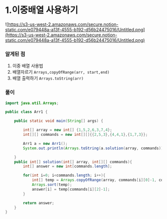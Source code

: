 # 1.이중배열 사용하기


![https://s3-us-west-2.amazonaws.com/secure.notion-static.com/e079448a-a13f-4555-b192-d56b24475016/Untitled.png](https://s3-us-west-2.amazonaws.com/secure.notion-static.com/e079448a-a13f-4555-b192-d56b24475016/Untitled.png)

### 알게된 점

1. 이중 배열 사용법
2. 배열자르기 `Arrays,copyOfRange(arr, start,end)`
3. 배열 출력하기 `Arrays.toString(arr)`

### 풀이

```java
import java.util.Arrays;

public class Arr1 {

    public static void main(String[] args) {

        int[] array = new int[] {1,5,2,6,3,7,4};
        int[][] commands = new int[][]{{2,5,3},{4,4,1},{1,7,3}};

        Arr1 a = new Arr1();
        System.out.println(Arrays.toString(a.solution(array, commands)));

    }
    public int[] solution(int[] array, int[][] commands){
        int[] answer = new int[commands.length];

        for(int i=0; i<commands.length; i++){
            int[] temp = Arrays.copyOfRange(array, commands[i][0]-1, commands[i][1]);
            Arrays.sort(temp);
            answer[i] = temp[commands[i][2]-1];
        }

        return answer;
    }
}
```
